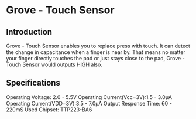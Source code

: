 # Grove - Touch Sensor

## Introduction
Grove - Touch Sensor enables you to replace press with touch. It can detect the change in capacitance when a finger is near by. That means no matter your finger directly touches the pad or just stays close to the pad, Grove - Touch Sensor would outputs HIGH also.

## Specifications
Operating Voltage: 2.0 - 5.5V
Operating Current(Vcc=3V):1.5 - 3.0μA
Operating Current(VDD=3V):3.5 - 7.0μA
Output Response Time: 60 - 220mS
Used Chipset: TTP223-BA6

 
